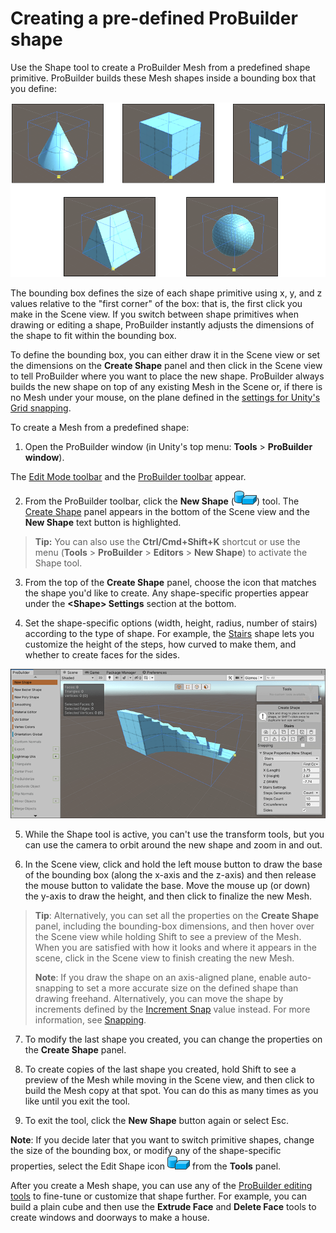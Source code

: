 # Creating a pre-defined ProBuilder shape

Use the Shape tool to create a ProBuilder Mesh from a predefined shape primitive. ProBuilder builds these Mesh shapes inside a bounding box that you define:

![Previews of various shapes inside the same bounding box](images/shapes-bboxes.png)

The bounding box defines the size of each shape primitive using x, y, and z values relative to the "first corner" of the box: that is, the first click you make in the Scene view. If you switch between shape primitives when drawing or editing a shape, ProBuilder instantly adjusts the dimensions of the shape to fit within the bounding box.

To define the bounding box, you can either draw it in the Scene view or set the dimensions on the **Create Shape** panel and then click in the Scene view to tell ProBuilder where you want to place the new shape. ProBuilder always builds the new shape on top of any existing Mesh in the Scene or, if there is no Mesh under your mouse, on the plane defined in the [settings for Unity's Grid snapping](https://docs.unity3d.com/Manual/GridSnapping.html).

To create a Mesh from a predefined shape:  

1. Open the ProBuilder window (in Unity's top menu: **Tools** > **ProBuilder window**).

  The [Edit Mode toolbar](edit-mode-toolbar.md) and the [ProBuilder toolbar](toolbar.md) appear.

2. From the ProBuilder toolbar, click the **New Shape** (![Shape Tool icon](images/icons/Panel_Shapes.png)) tool. The [Create Shape](shape-tool.md) panel appears in the bottom of the Scene view and the **New Shape** text button is highlighted.

  > **Tip:** You can also use the **Ctrl/Cmd+Shift+K** shortcut or use the menu (**Tools** > **ProBuilder** > **Editors** > **New Shape**) to activate the Shape tool.

3. From the top of the **Create Shape** panel, choose the icon that matches the shape you'd like to create. Any shape-specific properties appear under the **&lt;Shape&gt; Settings** section at the bottom.

4. Set the shape-specific options (width, height, radius, number of stairs) according to the type of shape. For example, the [Stairs](Stair.md) shape lets you customize the height of the steps, how curved to make them, and whether to create faces for the sides.

  ![Preview of the stairs inside the bounding box](images/Example_ShapeToolsWithCurvedStair2.png)

5. While the Shape tool is active, you can't use the transform tools, but you can use the camera to orbit around the new shape and zoom in and out.

6. In the Scene view, click and hold the left mouse button to draw the base of the bounding box (along the x-axis and the z-axis) and then release the mouse button to validate the base. Move the mouse up (or down) the y-axis to draw the height, and then click to finalize the new Mesh.

  > **Tip**: Alternatively, you can set all the properties on the **Create Shape** panel, including the bounding-box dimensions, and then hover over the Scene view while holding Shift to see a preview of the Mesh. When you are satisfied with how it looks and where it appears in the scene, click in the Scene view to finish creating the new Mesh.
  >
  > **Note**: If you draw the shape on an axis-aligned plane, enable auto-snapping to set a more accurate size on the defined shape than drawing freehand. Alternatively, you can move the shape by increments defined by the [Increment Snap](https://docs.unity3d.com/Manual/GridSnapping.html#grid-and-snap) value instead. For more information, see [Snapping](shape-tool.md#Snapping).

7. To modify the last shape you created, you can change the properties on the **Create Shape** panel.

8. To create copies of the last shape you created, hold Shift to see a preview of the Mesh while moving in the Scene view, and then click to build the Mesh copy at that spot. You can do this as many times as you like until you exit the tool.

9. To exit the tool, click the **New Shape** button again or select Esc.

  **Note**: If you decide later that you want to switch primitive shapes, change the size of the bounding box, or modify any of the shape-specific properties, select the Edit Shape icon ![Edit Shape icon](images/icons/Panel_Shapes.png) from the **Tools** panel.


After you create a Mesh shape, you can use any of the [ProBuilder editing tools](workflow-edit.md) to fine-tune or customize that shape further. For example, you can build a plain cube and then use the **Extrude Face** and **Delete Face** tools to create windows and doorways to make a house.

